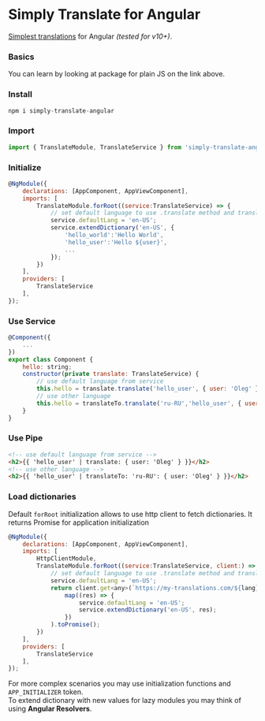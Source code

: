 # Simply Translate for Angular

[Simplest translations](https://www.npmjs.com/package/simply-translate) for Angular _(tested for v10+)_.

### Basics

You can learn by looking at package for plain JS on the link above.

### Install

```javascript
npm i simply-translate-angular
```

### Import

```javascript
import { TranslateModule, TranslateService } from 'simply-translate-angular';
```

### Initialize

```javascript
@NgModule({
    declarations: [AppComponent, AppViewComponent],
    imports: [
        TranslateModule.forRoot((service:TranslateService) => {
            // set default language to use .translate method and translate pipe
            service.defaultLang = 'en-US';
            service.extendDictionary('en-US', {
                'hello_world':'Hello World',
                'hello_user':'Hello ${user}',
                ...
            });
        })
    ],
    providers: [
        TranslateService
    ],
});
```

### Use Service

```javascript
@Component({
    ...
})
export class Component {
    hello: string;
    constructor(private translate: TranslateService) {
        // use default language from service
        this.hello = translate.translate('hello_user', { user: 'Oleg' })
        // use other language
        this.hello = translateTo.translate('ru-RU','hello_user', { user: 'Oleg' })
    }
}
```

### Use Pipe

```html
<!-- use default language from service -->
<h2>{{ 'hello_user' | translate: { user: 'Oleg' } }}</h2>
<!-- use other language -->
<h2>{{ 'hello_user' | translateTo: 'ru-RU': { user: 'Oleg' } }}</h2>
```

### Load dictionaries

Default `forRoot` initialization allows to use http client to fetch dictionaries. It returns Promise for application initialization

```javascript
@NgModule({
    declarations: [AppComponent, AppViewComponent],
    imports: [
        HttpClientModule,
        TranslateModule.forRoot((service:TranslateService, client:) => {
            // set default language to use .translate method and translate pipe
            service.defaultLang = 'en-US';
            return client.get<any>(`https://my-translations.com/${lang}`).pipe(
                map((res) => {
                    service.defaultLang = 'en-US';
                    service.extendDictionary('en-US', res);
                })
            ).toPromise();
        })
    ],
    providers: [
        TranslateService
    ],
});
```

For more complex scenarios you may use initialization functions and `APP_INITIALIZER` token.  
To extend dictionary with new values for lazy modules you may think of using __Angular Resolvers__.
